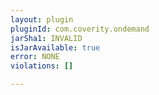 ```yaml
---
layout: plugin
pluginId: com.coverity.ondemand
jarSha1: INVALID
isJarAvailable: true
error: NONE
violations: []

---
```

